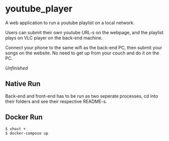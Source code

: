 youtube_player
=====

A web application to run a youtube playlist on a local network.

Users can submit their own youtube URL-s on the webpage, and the playlist plays on VLC player on the back-end machine.

Connect your phone to the same wifi as the back-end PC, then submit your songs on the website. No need to get up from your couch and do it on the PC.

*Unfinished*

Native Run
----
Back-end and front-end has to be run as two seperate processes, cd into their folders and see their respective README-s.

Docker Run
----

    $ xhost +
    $ docker-compose up
